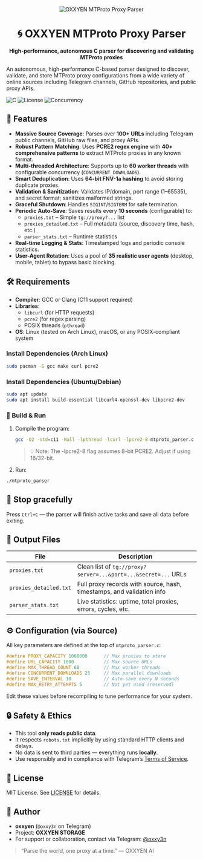 <div align="center">

![OXXYEN MTProto Proxy Parser](https://i.pinimg.com/736x/21/d4/d8/21d4d8f44a1d2f0bf3a9e5569641ab05.jpg)

# 🌀 OXXYEN MTProto Proxy Parser

**High-performance, autonomous C parser for discovering and validating MTProto proxies**

</div>
An autonomous, high-performance C-based parser designed to discover, validate, and store MTProto proxy configurations from a wide variety of online sources including Telegram channels, GitHub repositories, and public proxy APIs.

![C](https://img.shields.io/badge/language-C-blue)
![License](https://img.shields.io/badge/license-MIT-green)
![Concurrency](https://img.shields.io/badge/concurrency-multithreaded-brightgreen)

## 📌 Features

- **Massive Source Coverage**: Parses over **100+ URLs** including Telegram public channels, GitHub raw files, and proxy APIs.
- **Robust Pattern Matching**: Uses **PCRE2 regex engine** with **40+ comprehensive patterns** to extract MTProto proxies in any known format.
- **Multi-threaded Architecture**: Supports up to **60 worker threads** with configurable concurrency (`CONCURRENT_DOWNLOADS`).
- **Smart Deduplication**: Uses **64-bit FNV-1a hashing** to avoid storing duplicate proxies.
- **Validation & Sanitization**: Validates IP/domain, port range (1–65535), and secret format; sanitizes malformed strings.
- **Graceful Shutdown**: Handles `SIGINT`/`SIGTERM` for safe termination.
- **Periodic Auto-Save**: Saves results every **10 seconds** (configurable) to:
  - `proxies.txt` – Simple `tg://proxy?...` list
  - `proxies_detailed.txt` – Full metadata (source, discovery time, hash, etc.)
  - `parser_stats.txt` – Runtime statistics
- **Real-time Logging & Stats**: Timestamped logs and periodic console statistics.
- **User-Agent Rotation**: Uses a pool of **35 realistic user agents** (desktop, mobile, tablet) to bypass basic blocking.

## 🛠️ Requirements

- **Compiler**: GCC or Clang (C11 support required)
- **Libraries**:
  - `libcurl` (for HTTP requests)
  - `pcre2` (for regex parsing)
  - POSIX threads (`pthread`)
- **OS**: Linux (tested on Arch Linux), macOS, or any POSIX-compliant system

### Install Dependencies (Arch Linux)

```bash
sudo pacman -S gcc make curl pcre2
```

### Install Dependencies (Ubuntu/Debian)
```bash
sudo apt update
sudo apt install build-essential libcurl4-openssl-dev libpcre2-dev
```

### 🚀 Build & Run
1. Compile the program:
   ```bash
   gcc -O2 -std=c11 -Wall -lpthread -lcurl -lpcre2-8 mtproto_parser.c -o mtproto_parser
   ```
   > 💡 Note: The -lpcre2-8 flag assumes 8-bit PCRE2. Adjust if using 16/32-bit. 

2. Run:
```bash
./mtproto_parser
```

## 🛑 Stop gracefully

Press `Ctrl+C` — the parser will finish active tasks and save all data before exiting.

## 📁 Output Files

| File | Description |
|------|-------------|
| `proxies.txt` | Clean list of `tg://proxy?server=...&port=...&secret=...` URLs |
| `proxies_detailed.txt` | Full proxy records with source, hash, timestamps, and validation info |
| `parser_stats.txt` | Live statistics: uptime, total proxies, errors, cycles, etc. |

## ⚙️ Configuration (via Source)

All key parameters are defined at the top of `mtproto_parser.c`:

```c
#define PROXY_CAPACITY 1000000      // Max proxies to store
#define URL_CAPACITY 1000           // Max source URLs
#define MAX_THREAD_COUNT 60         // Max worker threads
#define CONCURRENT_DOWNLOADS 25     // Max parallel downloads
#define SAVE_INTERVAL 10            // Auto-save every N seconds
#define MAX_RETRY_ATTEMPTS 5        // Not yet used (reserved)
```

Edit these values before recompiling to tune performance for your system.

## 🔒 Safety & Ethics

- This tool **only reads public data**.
- It respects `robots.txt` implicitly by using standard HTTP clients and delays.
- No data is sent to third parties — everything runs **locally**.
- Use responsibly and in compliance with Telegram’s [Terms of Service](https://telegram.org/tos).

## 📜 License

MIT License. See [LICENSE](LICENSE) for details.

## 💬 Author

- **oxxyen** (`@oxxy3n` on Telegram)  
- Project: **OXXYEN STORAGE**  
- For support or collaboration, contact via Telegram: [@oxxy3n](https://t.me/oxxy3n)

> “Parse the world, one proxy at a time.” — OXXYEN AI

